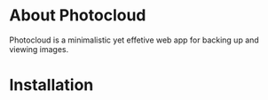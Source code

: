 # About Photocloud

Photocloud is a minimalistic yet effetive web app for backing up and viewing images.

# Installation
